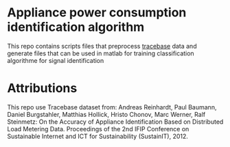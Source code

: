 # Appliance power consumption identification algorithm
 

This repo contains scripts files that preprocess [tracebase](https://github.com/areinhardt/tracebase) data 
and generate files that can be used in matlab for training classification algorithme for signal identification


# Attributions
This repo use Tracebase dataset from: 
Andreas Reinhardt, Paul Baumann, Daniel Burgstahler, Matthias Hollick, Hristo Chonov, Marc Werner, Ralf Steinmetz: On the Accuracy of Appliance Identification Based on Distributed Load Metering Data. Proceedings of the 2nd IFIP Conference on Sustainable Internet and ICT for Sustainability (SustainIT), 2012.